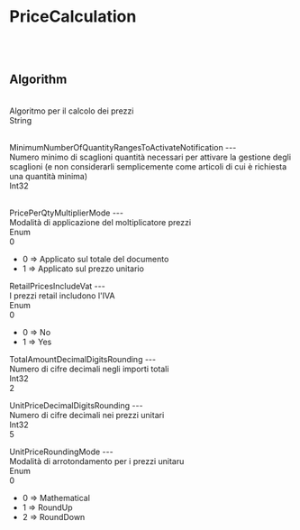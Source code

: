 # PriceCalculation

<br><br> 

Algorithm 
---
<br> Algoritmo per il calcolo dei prezzi <br> 
String <br> 
 <br>
<ul> 
</ul>
MinimumNumberOfQuantityRangesToActivateNotification 
---
<br> Numero minimo di scaglioni quantità necessari per attivare la gestione degli scaglioni (e non considerarli semplicemente come articoli di cui è richiesta una quantità minima) <br> 
Int32 <br> 
 <br>
<ul> 
</ul>
PricePerQtyMultiplierMode 
---
<br> Modalità di applicazione del moltiplicatore prezzi <br> 
Enum <br> 
0 <br>
<ul> 
<li>0 => Applicato sul totale del documento</li>
<li>1 => Applicato sul prezzo unitario</li>
</ul>
RetailPricesIncludeVat 
---
<br> I prezzi retail includono l'IVA <br> 
Enum <br> 
0 <br>
<ul> 
<li>0 => No</li>
<li>1 => Yes</li>
</ul>
TotalAmountDecimalDigitsRounding 
---
<br> Numero di cifre decimali negli importi totali <br> 
Int32 <br> 
2 <br>
<ul> 
</ul>
UnitPriceDecimalDigitsRounding 
---
<br> Numero di cifre decimali nei prezzi unitari <br> 
Int32 <br> 
5 <br>
<ul> 
</ul>
UnitPriceRoundingMode 
---
<br> Modalità di arrotondamento per i prezzi unitaru <br> 
Enum <br> 
0 <br>
<ul> 
<li>0 => Mathematical</li>
<li>1 => RoundUp</li>
<li>2 => RoundDown</li>
</ul>

